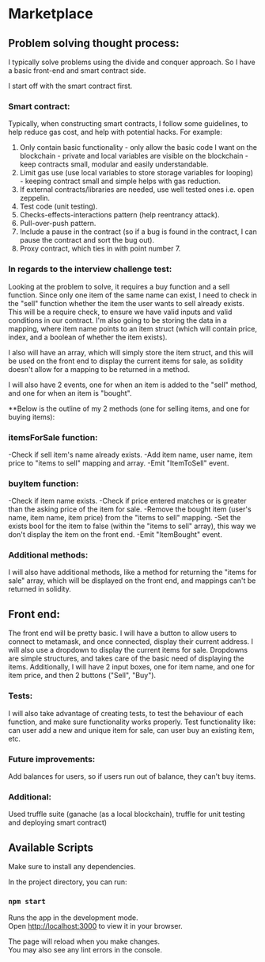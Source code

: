 # Marketplace

## Problem solving thought process:

I typically solve problems using the divide and conquer approach. So I have a basic front-end and smart contract side.

I start off with the smart contract first.

### Smart contract:

Typically, when constructing smart contracts, I follow some guidelines, to help reduce gas cost, and help with potential hacks. For example:

1. Only contain basic functionality - only allow the basic code I want on the blockchain - private and local variables are visible on the blockchain - keep contracts small, modular and easily understandable.
2. Limit gas use (use local variables to store storage variables for looping) - keeping contract small and simple helps with gas reduction.
3. If external contracts/libraries are needed, use well tested ones i.e. open zeppelin.
4. Test code (unit testing).
5. Checks-effects-interactions pattern (help reentrancy attack).
6. Pull-over-push pattern.
7. Include a pause in the contract (so if a bug is found in the contract, I can pause the contract and sort the bug out).
8. Proxy contract, which ties in with point number 7.

### In regards to the interview challenge test:

Looking at the problem to solve, it requires a buy function and a sell function. Since only one item of the same name can exist, I need to check in the "sell" function whether the item the user wants to sell already exists. This will be a require check, to ensure we have valid inputs and valid conditions in our contract. I'm also going to be storing the data in a mapping, where item name points to an item struct (which will contain price, index, and a boolean of whether the item exists).

I also will have an array, which will simply store the item struct, and this will be used on the front end to display the current items for sale, as solidity doesn't allow for a mapping to be returned in a method.

I will also have 2 events, one for when an item is added to the "sell" method, and one for when an item is "bought".

**Below is the outline of my 2 methods (one for selling items, and one for buying items):

### itemsForSale function:

-Check if sell item's name already exists.
-Add item name, user name, item price to "items to sell" mapping and array.
-Emit "ItemToSell" event.


### buyItem function:

-Check if item name exists.
-Check if price entered matches or is greater than the asking price of the item for sale.
-Remove the bought item (user's name, item name, item price) from the "items to sell" mapping.
-Set the exists bool for the item to false (within the "items to sell" array), this way we don't display the item on the front end.
-Emit "ItemBought" event.

### Additional methods:

I will also have additional methods, like a method for returning the "items for sale" array, which will be displayed on the front end, and mappings can't be returned in solidity.

## Front end:

The front end will be pretty basic. I will have a button to allow users to connect to metamask, and once connected, display their current address.
I will also use a dropdown to display the current items for sale. Dropdowns are simple structures, and takes care of the basic need of displaying the items.
Additionally, I will have 2 input boxes, one for item name, and one for item price, and then 2 buttons ("Sell", "Buy").



### Tests:

I will also take advantage of creating tests, to test the behaviour of each function, and make sure functionality works properly. Test functionality like: can user add a new and unique item for sale, can user buy an existing item, etc.

### Future improvements:

Add balances for users, so if users run out of balance, they can't buy items.


### Additional:

Used truffle suite (ganache (as a local blockchain), truffle for unit testing and deploying smart contract)

## Available Scripts

Make sure to install any dependencies.

In the project directory, you can run:

### `npm start`

Runs the app in the development mode.\
Open [http://localhost:3000](http://localhost:3000) to view it in your browser.

The page will reload when you make changes.\
You may also see any lint errors in the console.
